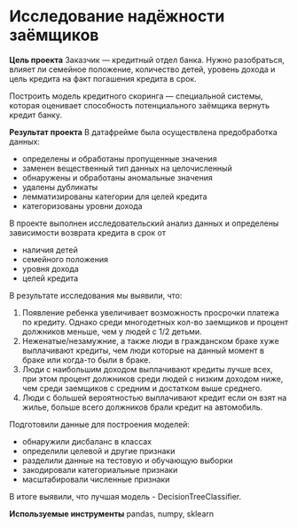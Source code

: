 # Исследование надёжности заёмщиков

**Цель проекта**
Заказчик — кредитный отдел банка. Нужно разобраться, влияет ли семейное положение, количество детей, уровень дохода и цель кредита на факт погашения кредита в срок. 

Построить модель кредитного скоринга — специальной системы, которая оценивает способность потенциального заёмщика вернуть кредит банку.

**Результат проекта**
В датафрейме была осуществлена предобработка данных:

- определены и обработаны пропущенные значения
- заменен вещественный тип данных на целочисленный
- обнаружены и обработаны аномальные значения
- удалены дубликаты
- лемматизированы категории для целей кредита
- категоризованы уровни дохода
  
В проекте выполнен исследовательский анализ данных и определены зависимости возврата кредита в срок от

- наличия детей
- семейного положения
- уровня дохода
- целей кредита
  

В результате исследования мы выявили, что:

1. Появление ребенка увеличивает возможность просрочки платежа по кредиту. Однако среди многодетных кол-во заемщиков и процент должников меньше, чем у людей с 1/2 детьми.
2. Неженатые/незамужние, а также люди в гражданском браке хуже выплачивают кредиты, чем люди которые на данный момент в браке или когда-то были в браке.
3. Люди с наибольшим доходом выплачивают кредиты лучше всех, при этом процент должников среди людей с низким доходом ниже, чем среди заемщиков с средним и достатком выше среднего.
4. Люди с большей вероятностью выплачивают кредит если он взят на жилье, больше всего должников брали кредит на автомобиль.
  
Подготовили данные для построения моделей:

- обнаружили дисбаланс в классах
- определили целевой и другие признаки
- разделили данные на тестовую и обучающую выборки
- закодировали категориальные признаки
- масштабировали численные признаки

В итоге выявили, что лучшая модель - DecisionTreeClassifier.

**Используемые инструменты**
pandas, numpy, sklearn
